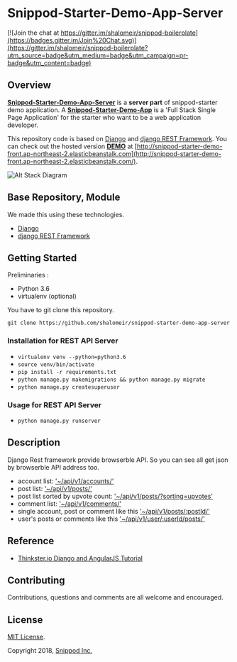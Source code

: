 # **Snippod-Starter-Demo-App-Server**

[![Join the chat at https://gitter.im/shalomeir/snippod-boilerplate](https://badges.gitter.im/Join%20Chat.svg)](https://gitter.im/shalomeir/snippod-boilerplate?utm_source=badge&utm_medium=badge&utm_campaign=pr-badge&utm_content=badge)

## Overview

[**Snippod-Starter-Demo-App-Server**](https://github.com/shalomeir/snippod-starter-demo-app-server) is a **server part** of snippod-starter demo application. A [**Snippod-Starter-Demo-App**](https://github.com/shalomeir/snippod-starter-demo-app) is a 'Full Stack Single Page Application' for the starter who want to be a web application developer. 

This repository code is based on [Django](https://www.djangoproject.com/) and [django REST Framework](http://www.django-rest-framework.org/).
You can check out the hosted version [**DEMO**](http://snippod-starter-demo-front.ap-northeast-2.elasticbeanstalk.com/) at [http://snippod-starter-demo-front.ap-northeast-2.elasticbeanstalk.com](http://snippod-starter-demo-front.ap-northeast-2.elasticbeanstalk.com/).

![Alt Stack Diagram](https://raw.githubusercontent.com/shalomeir/snippod-starter-demo-app-server/master/SnippodStarterDemoAppServerArchitecture.png "Stack Diagram")

## Base Repository, Module
  
We made this using these technologies.

* [Django](https://www.djangoproject.com/)
* [django REST Framework](http://www.django-rest-framework.org/)


## Getting Started
Preliminaries :
* Python 3.6
* virtualenv (optional)

You have to git clone this repository.
```
git clone https://github.com/shalomeir/snippod-starter-demo-app-server
```

### Installation for REST API Server

- `virtualenv venv --python=python3.6`
- `source venv/bin/activate`
- `pip install -r requirements.txt`
- `python manage.py makemigrations && python manage.py migrate`
- `python manage.py createsuperuser`


### Usage for REST API Server 

- `python manage.py runserver`


## Description

Django Rest framework provide browserble API. So you can see all get json by browserble API address too.
- account list: ['~/api/v1/accounts/'](http://snippod-demo-rest.ap-northeast-2.elasticbeanstalk.com/api/v1/accounts/)
- post list: ['~/api/v1/posts/'](http://snippod-demo-rest.ap-northeast-2.elasticbeanstalk.com/api/v1/posts/)
- post list sorted by upvote count: ['~/api/v1/posts/?sorting=upvotes'](http://snippod-demo-rest.ap-northeast-2.elasticbeanstalk.com/api/v1/posts/?sorting=upvotes)
- comment list: ['~/api/v1/comments/'](http://snippod-demo-rest.ap-northeast-2.elasticbeanstalk.com/api/v1/comments/)
- single account, post or comment like this ['~/api/v1/posts/:postId/'](http://snippod-demo-rest.ap-northeast-2.elasticbeanstalk.com/api/v1/posts/10/)
- user's posts or comments like this ['~/api/v1/user/:userId/posts/'](http://snippod-demo-rest.ap-northeast-2.elasticbeanstalk.com/api/v1/user/7/posts/)


## Reference

- [Thinkster.io Django and AngularJS Tutorial](https://thinkster.io/django-angularjs-tutorial/)

## Contributing

Contributions, questions and comments are all welcome and encouraged.

## License
[MIT License](http://opensource.org/licenses/MIT).

Copyright 2018, [Snippod Inc.](http://www.snippod.com/)
